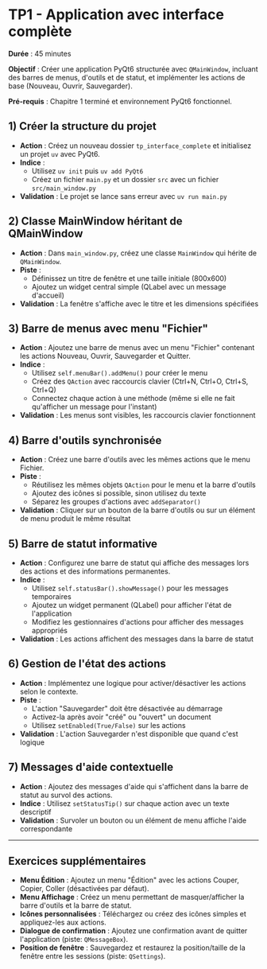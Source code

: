 # TP1 - Application avec interface complète

**Durée** : 45 minutes

**Objectif** : Créer une application PyQt6 structurée avec `QMainWindow`, incluant des barres de menus, d'outils et de statut, et implémenter les actions de base (Nouveau, Ouvrir, Sauvegarder).

**Pré-requis** : Chapitre 1 terminé et environnement PyQt6 fonctionnel.

## 1) Créer la structure du projet

- **Action** : Créez un nouveau dossier `tp_interface_complete` et initialisez un projet `uv` avec PyQt6.
- **Indice** : 
  - Utilisez `uv init` puis `uv add PyQt6`
  - Créez un fichier `main.py` et un dossier `src` avec un fichier `src/main_window.py`
- **Validation** : Le projet se lance sans erreur avec `uv run main.py`

## 2) Classe MainWindow héritant de QMainWindow

- **Action** : Dans `main_window.py`, créez une classe `MainWindow` qui hérite de `QMainWindow`.
- **Piste** : 
  - Définissez un titre de fenêtre et une taille initiale (800x600)
  - Ajoutez un widget central simple (QLabel avec un message d'accueil)
- **Validation** : La fenêtre s'affiche avec le titre et les dimensions spécifiées

## 3) Barre de menus avec menu "Fichier"

- **Action** : Ajoutez une barre de menus avec un menu "Fichier" contenant les actions Nouveau, Ouvrir, Sauvegarder et Quitter.
- **Indice** : 
  - Utilisez `self.menuBar().addMenu()` pour créer le menu
  - Créez des `QAction` avec raccourcis clavier (Ctrl+N, Ctrl+O, Ctrl+S, Ctrl+Q)
  - Connectez chaque action à une méthode (même si elle ne fait qu'afficher un message pour l'instant)
- **Validation** : Les menus sont visibles, les raccourcis clavier fonctionnent

## 4) Barre d'outils synchronisée

- **Action** : Créez une barre d'outils avec les mêmes actions que le menu Fichier.
- **Piste** : 
  - Réutilisez les mêmes objets `QAction` pour le menu et la barre d'outils
  - Ajoutez des icônes si possible, sinon utilisez du texte
  - Séparez les groupes d'actions avec `addSeparator()`
- **Validation** : Cliquer sur un bouton de la barre d'outils ou sur un élément de menu produit le même résultat

## 5) Barre de statut informative

- **Action** : Configurez une barre de statut qui affiche des messages lors des actions et des informations permanentes.
- **Indice** : 
  - Utilisez `self.statusBar().showMessage()` pour les messages temporaires
  - Ajoutez un widget permanent (QLabel) pour afficher l'état de l'application
  - Modifiez les gestionnaires d'actions pour afficher des messages appropriés
- **Validation** : Les actions affichent des messages dans la barre de statut

## 6) Gestion de l'état des actions

- **Action** : Implémentez une logique pour activer/désactiver les actions selon le contexte.
- **Piste** : 
  - L'action "Sauvegarder" doit être désactivée au démarrage
  - Activez-la après avoir "créé" ou "ouvert" un document
  - Utilisez `setEnabled(True/False)` sur les actions
- **Validation** : L'action Sauvegarder n'est disponible que quand c'est logique

## 7) Messages d'aide contextuelle

- **Action** : Ajoutez des messages d'aide qui s'affichent dans la barre de statut au survol des actions.
- **Indice** : Utilisez `setStatusTip()` sur chaque action avec un texte descriptif
- **Validation** : Survoler un bouton ou un élément de menu affiche l'aide correspondante

---

## Exercices supplémentaires

- **Menu Édition** : Ajoutez un menu "Édition" avec les actions Couper, Copier, Coller (désactivées par défaut).
- **Menu Affichage** : Créez un menu permettant de masquer/afficher la barre d'outils et la barre de statut.
- **Icônes personnalisées** : Téléchargez ou créez des icônes simples et appliquez-les aux actions.
- **Dialogue de confirmation** : Ajoutez une confirmation avant de quitter l'application (piste: `QMessageBox`).
- **Position de fenêtre** : Sauvegardez et restaurez la position/taille de la fenêtre entre les sessions (piste: `QSettings`).

